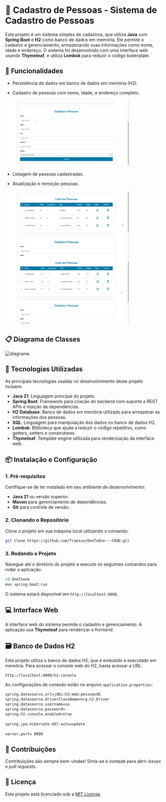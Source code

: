 
# 🏥 Cadastro de Pessoas - Sistema de Cadastro de Pessoas

Este projeto é um sistema simples de cadastros, que utiliza **Java** com **Spring Boot** e **H2** como banco de dados em memória. Ele permite o cadastro e gerenciamento, armazenando suas informações como nome, idade e endereço. O sistema foi desenvolvido com uma interface web usando **Thymeleaf**, e utiliza **Lombok** para reduzir o código boilerplate.

## 🎯 Funcionalidades

- Persistência de dados em banco de dados em memória (H2).

- Cadastro de pessoas com nome, idade, e endereço completo.
<img src="/Assets/demo_cadastro.gif" alt="Cadastro de Pessoa" width="400">


- Listagem de pessoas cadastradas.

- Atualização e remoção pessoas.
<img src="/Assets/demo_atualizacao.gif" alt="Atualização de Pessoa" width="400">


<img src="/Assets/demo_excluir.gif" alt="Remoção de Pessoa" width="400">



## 📋 Diagrama de Classes

<img src="/Assets/floxograma" alt="diagrama" width="400">



## 🚀 Tecnologias Utilizadas

As principais tecnologias usadas no desenvolvimento deste projeto incluem:

- **Java 21**: Linguagem principal do projeto.
- **Spring Boot**: Framework para criação do backend com suporte a REST APIs e injeção de dependências.
- **H2 Database**: Banco de dados em memória utilizado para armazenar as informações dos pessoas.
- **SQL**: Linguagem para manipulação dos dados no banco de dados H2.
- **Lombok**: Biblioteca que ajuda a reduzir o código repetitivo, como getters, setters e construtores.
- **Thymeleaf**: Template engine utilizada para renderização da interface web.

## 📦 Instalação e Configuração

### 1. Pré-requisitos

Certifique-se de ter instalado em seu ambiente de desenvolvimento:

- **Java 21** ou versão superior.
- **Maven** para gerenciamento de dependências.
- **Git** para controle de versão.

### 2. Clonando o Repositório

Clone o projeto em sua máquina local utilizando o comando:

```bash
git clone https://github.com/Traexxx/OneToOne---CRUD.git
```

### 3. Rodando o Projeto

Navegue até o diretório do projeto e execute os seguintes comandos para rodar a aplicação:

```bash
cd OneToone
mvn spring-boot:run
```

O sistema estará disponível em `http://localhost:8080`.

## 💻 Interface Web

A interface web do sistema permite o cadastro e gerenciamento. A aplicação usa **Thymeleaf** para renderizar o frontend.

## 🗃️ Banco de Dados H2

Este projeto utiliza o banco de dados H2, que é embutido e executado em memória. Para acessar o console web do H2, basta acessar a URL:

```
http://localhost:8080/h2-console
```

As configurações de conexão estão no arquivo `application.properties`:

```properties
spring.datasource.url=jdbc:h2:mem:pessoasdb
spring.datasource.driverClassName=org.h2.Driver
spring.datasource.username=sa
spring.datasource.password=
spring.h2.console.enabled=true

spring.jpa.hibernate.ddl-auto=update

server.port= 8080
```

## 🤝 Contribuições

Contribuições são sempre bem-vindas! Sinta-se à vontade para abrir *issues* e *pull requests*.

## 📄 Licença

Este projeto está licenciado sob a [MIT License](LICENSE).